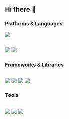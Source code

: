 Hi there 👋
-------------
<!--
**zzpjw/zzpjw** is a ✨ _special_ ✨ repository because its `README.md` (this file) appears on your GitHub profile.

Here are some ideas to get you started:

- 🔭 I’m currently working on ...
- 🌱 I’m currently learning ...
- 👯 I’m looking to collaborate on ...
- 🤔 I’m looking for help with ...
- 💬 Ask me about ...
- 📫 How to reach me: ...
- 😄 Pronouns: ...
- ⚡ Fun fact: ...
-->


<h3>Platforms & Languages</h3>

   <img src="https://img.shields.io/badge/Node.js-339933</svg>?style=flat-square&logo=Node.js&logoColor=white"/>
   
   <img src="https://img.shields.io/badge/JavaScript-F7DF1E?style=flat-square&logo=JavaScript&logoColor=white"/> <img src="https://img.shields.io/badge/Python-3776AB?style=flat-square&logo=Python&logoColor=white"/>
-------------
<h3>Frameworks & Libraries</h3>

   <img src="https://img.shields.io/badge/Express-000000?style=flat-square&logo=Express&logoColor=white"/> <img src="https://img.shields.io/badge/Jest-C21325?style=flat-square&logo=Jest&logoColor=white"/> <img src="https://img.shields.io/badge/Flask-000000?style=flat-square&logo=Flask&logoColor=white"/> <img src="https://img.shields.io/badge/jQuery-0769AD?style=flat-square&logo=jQuery&logoColor=white"/> 
-------------
<h3>Tools</h3>

   <img src="https://img.shields.io/badge/WebStorm-000000?style=flat-square&logo=WebStorm&logoColor=white"/> <img src="https://img.shields.io/badge/PyCharm-000000?style=flat-square&logo=PyCharm&logoColor=white"/> <img src="https://img.shields.io/badge/Git-F05032?style=flat-square&logo=Git&logoColor=white"/> 
-------------









